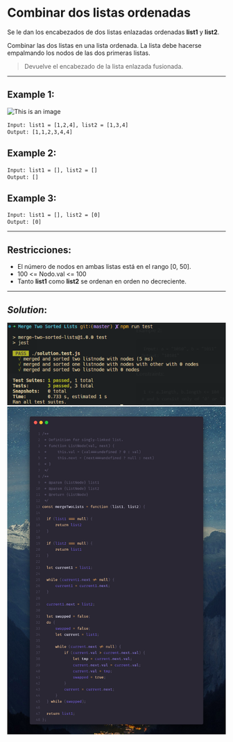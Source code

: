 # **Combinar dos listas ordenadas**

Se le dan los encabezados de dos listas enlazadas ordenadas **list1** y **list2**.

Combinar las dos listas en una lista ordenada. La lista debe hacerse empalmando los nodos de las dos primeras listas.

>Devuelve el encabezado de la lista enlazada fusionada.

---
## Example 1:

![This is an image](https://assets.leetcode.com/uploads/2020/10/03/merge_ex1.jpg)

```
Input: list1 = [1,2,4], list2 = [1,3,4]
Output: [1,1,2,3,4,4]
```

## Example 2:
```
Input: list1 = [], list2 = []
Output: []
```

## Example 3:
```
Input: list1 = [], list2 = [0]
Output: [0]
```
---

## **Restricciones:**

- El número de nodos en ambas listas está en el rango [0, 50].
- 100 <= Nodo.val <= 100
- Tanto **list1** como **list2** se ordenan en orden no decreciente.

---
## **_Solution_:**
![](./imgs/test.png)
![](./imgs/solution.png)

